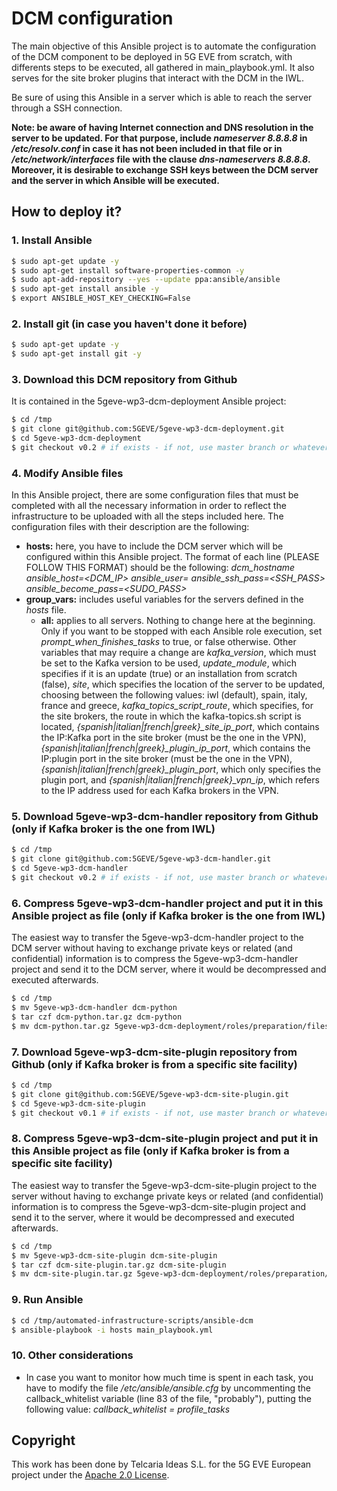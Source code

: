 # DCM configuration

The main objective of this Ansible project is to automate the configuration of the DCM component to be deployed in 5G EVE from scratch, with differents steps to be executed, all gathered in main_playbook.yml. It also serves for the site broker plugins that interact with the DCM in the IWL.

Be sure of using this Ansible in a server which is able to reach the server through a SSH connection.

**Note: be aware of having Internet connection and DNS resolution in the server to be updated. For that purpose, include *nameserver 8.8.8.8* in */etc/resolv.conf* in case it has not been included in that file or in */etc/network/interfaces* file with the clause *dns-nameservers 8.8.8.8*. Moreover, it is desirable to exchange SSH keys between the DCM server and the server in which Ansible will be executed.**

## How to deploy it?

### 1. Install Ansible
 
```sh
$ sudo apt-get update -y
$ sudo apt-get install software-properties-common -y
$ sudo apt-add-repository --yes --update ppa:ansible/ansible
$ sudo apt-get install ansible -y
$ export ANSIBLE_HOST_KEY_CHECKING=False
```

### 2. Install git (in case you haven't done it before)

```sh
$ sudo apt-get update -y
$ sudo apt-get install git -y
```

### 3. Download this DCM repository from Github

It is contained in the 5geve-wp3-dcm-deployment Ansible project:

```sh
$ cd /tmp
$ git clone git@github.com:5GEVE/5geve-wp3-dcm-deployment.git
$ cd 5geve-wp3-dcm-deployment
$ git checkout v0.2 # if exists - if not, use master branch or whatever
```

### 4. Modify Ansible files

In this Ansible project, there are some configuration files that must be completed with all the necessary information in order to reflect the infrastructure to be uploaded with all the steps included here. The configuration files with their description are the following:

* **hosts:** here, you have to include the DCM server which will be configured within this Ansible project. The format of each line (PLEASE FOLLOW THIS FORMAT) should be the following: *dcm_hostname ansible_host=<DCM_IP> ansible_user=<USER> ansible_ssh_pass=<SSH_PASS> ansible_become_pass=<SUDO_PASS>*
* **group_vars:** includes useful variables for the servers defined in the *hosts* file.
	* **all:** applies to all servers. Nothing to change here at the beginning. Only if you want to be stopped with each Ansible role execution, set *prompt_when_finishes_tasks* to true, or false otherwise. Other variables that may require a change are *kafka_version*, which must be set to the Kafka version to be used, *update_module*, which specifies if it is an update (true) or an installation from scratch (false), *site*, which specifies the location of the server to be updated, choosing between the following values: iwl (default), spain, italy, france and greece, *kafka_topics_script_route*, which specifies, for the site brokers, the route in which the kafka-topics.sh script is located, *{spanish|italian|french|greek}_site_ip_port*, which contains the IP:Kafka port in the site broker (must be the one in the VPN), *{spanish|italian|french|greek}_plugin_ip_port*, which contains the IP:plugin port in the site broker (must be the one in the VPN), *{spanish|italian|french|greek}_plugin_port*, which only specifies the plugin port, and *{spanish|italian|french|greek}_vpn_ip*, which refers to the IP address used for each Kafka brokers in the VPN.

### 5. Download 5geve-wp3-dcm-handler repository from Github (only if Kafka broker is the one from IWL)

```sh
$ cd /tmp
$ git clone git@github.com:5GEVE/5geve-wp3-dcm-handler.git
$ cd 5geve-wp3-dcm-handler
$ git checkout v0.2 # if exists - if not, use master branch or whatever
```

### 6. Compress 5geve-wp3-dcm-handler project and put it in this Ansible project as file (only if Kafka broker is the one from IWL)

The easiest way to transfer the 5geve-wp3-dcm-handler project to the DCM server without having to exchange private keys or related (and confidential) information is to compress the 5geve-wp3-dcm-handler project and send it to the DCM server, where it would be decompressed and executed afterwards.

```sh
$ cd /tmp
$ mv 5geve-wp3-dcm-handler dcm-python
$ tar czf dcm-python.tar.gz dcm-python
$ mv dcm-python.tar.gz 5geve-wp3-dcm-deployment/roles/preparation/files
```

### 7. Download 5geve-wp3-dcm-site-plugin repository from Github (only if Kafka broker is from a specific site facility)

```sh
$ cd /tmp
$ git clone git@github.com:5GEVE/5geve-wp3-dcm-site-plugin.git
$ cd 5geve-wp3-dcm-site-plugin
$ git checkout v0.1 # if exists - if not, use master branch or whatever
```

### 8. Compress 5geve-wp3-dcm-site-plugin project and put it in this Ansible project as file (only if Kafka broker is from a specific site facility)

The easiest way to transfer the 5geve-wp3-dcm-site-plugin project to the server without having to exchange private keys or related (and confidential) information is to compress the 5geve-wp3-dcm-site-plugin project and send it to the server, where it would be decompressed and executed afterwards.

```sh
$ cd /tmp
$ mv 5geve-wp3-dcm-site-plugin dcm-site-plugin
$ tar czf dcm-site-plugin.tar.gz dcm-site-plugin
$ mv dcm-site-plugin.tar.gz 5geve-wp3-dcm-deployment/roles/preparation/files
```

### 9. Run Ansible

```sh
$ cd /tmp/automated-infrastructure-scripts/ansible-dcm
$ ansible-playbook -i hosts main_playbook.yml
```

### 10. Other considerations

* In case you want to monitor how much time is spent in each task, you have to modify the file */etc/ansible/ansible.cfg* by uncommenting the callback_whitelist variable (line 83 of the file, "probably"), putting the following value: *callback_whitelist = profile_tasks*

## Copyright

This work has been done by Telcaria Ideas S.L. for the 5G EVE European project under the [Apache 2.0 License](LICENSE).
